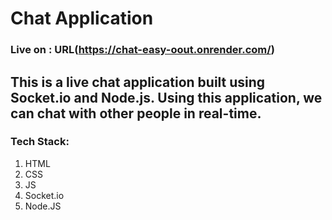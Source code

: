 # Chat Application

### Live on : URL(https://chat-easy-oout.onrender.com/)

## This is a live chat application built using Socket.io and Node.js. Using this application, we can chat with other people in real-time.

### Tech Stack:
 1. HTML
 2. CSS
 3. JS
 4. Socket.io
 5. Node.JS

